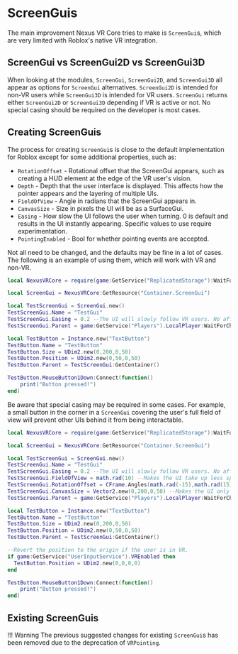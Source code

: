 # ScreenGuis
The main improvement Nexus VR Core tries to make
is `ScreenGui`s, which are very limited with Roblox's
native VR integration.

## ScreenGui vs ScreenGui2D vs ScreenGui3D
When looking at the modules, `ScreenGui`, `ScreenGui2D`,
and `ScreenGui3D` all appear as options for `ScreenGui`
alternatives. `ScreenGui2D` is intended for non-VR users
while `ScreenGui3D` is intended for VR users. `ScreenGui`
returns either `ScreenGui2D` or `ScreenGui3D` depending
if VR is active or not. No special casing should be required
on the developer is most cases.

## Creating ScreenGuis
The process for creating `ScreenGui`s is close to the default
implementation for Roblox except for some additional
properties, such as:

* `RotationOffset` - Rotational offset that the ScreenGui
  appears, such as creating a HUD element at the edge of
  the VR user's vision.
* `Depth` - Depth that the user interface is displayed.
  This affects how the pointer appears and the layering
  of multiple UIs.
* `FieldOfView` - Angle in radians that the ScreenGui appears in.
* `CanvasSize` - Size in pixels the UI will be as a SurfaceGui.
* `Easing` - How slow the UI follows the user when turning.
  0 is default and results in the UI instantly appearing. Specific
  values to use require experimentation.
* `PointingEnabled` - Bool for whether pointing events are accepted.

Not all need to be changed, and the defaults may be fine
in a lot of cases. The following is an example of using them,
which will work with VR and non-VR.

```lua
local NexusVRCore = require(game:GetService("ReplicatedStorage"):WaitForChild("NexusVRCore"))

local ScreenGui = NexusVRCore:GetResource("Container.ScreenGui")

local TestScreenGui = ScreenGui.new()
TestScreenGui.Name = "TestGui"
TestScreenGui.Easing = 0.2 --The UI will slowly follow VR users. No affect on non-VR players.
TestScreenGui.Parent = game:GetService("Players").LocalPlayer:WaitForChild("PlayerGui")

local TestButton = Instance.new("TextButton")
TestButton.Name = "TestButton"
TestButton.Size = UDim2.new(0,200,0,50)
TestButton.Position = UDim2.new(0,50,0,50)
TestButton.Parent = TestScreenGui:GetContainer()

TestButton.MouseButton1Down:Connect(function()
    print("Button pressed!")
end)
```

Be aware that special casing may be required in some cases.
For example, a small button in the corner in a `ScreenGui`
covering the user's full field of view will prevent other UIs
behind it from being interactable.

```lua
local NexusVRCore = require(game:GetService("ReplicatedStorage"):WaitForChild("NexusVRCore"))

local ScreenGui = NexusVRCore:GetResource("Container.ScreenGui")

local TestScreenGui = ScreenGui.new()
TestScreenGui.Name = "TestGui"
TestScreenGui.Easing = 0.2 --The UI will slowly follow VR users. No affect on non-VR players.
TestScreenGui.FieldOfView = math.rad(10) --Makes the UI take up less space in field of view. No affect on non-VR players.
TestScreenGui.RotationOffset = CFrame.Angles(math.rad(-15),math.rad(15),0) --Moves the UI to the bottom left of their field of view. No affect on non-VR players.
TestScreenGui.CanvasSize = Vector2.new(0,200,0,50) --Makes the UI only have the needed area for the button. No affect on non-VR players.
TestScreenGui.Parent = game:GetService("Players").LocalPlayer:WaitForChild("PlayerGui")

local TestButton = Instance.new("TextButton")
TestButton.Name = "TestButton"
TestButton.Size = UDim2.new(0,200,0,50)
TestButton.Position = UDim2.new(0,50,0,50)
TestButton.Parent = TestScreenGui:GetContainer()

--Revert the position to the origin if the user is in VR.
if game:GetService("UserInputService").VREnabled then
  TestButton.Position = UDim2.new(0,0,0,0)
end

TestButton.MouseButton1Down:Connect(function()
    print("Button pressed!")
end)

```

## Existing ScreenGuis
!!! Warning
    The previous suggested changes for existing `ScreenGui`s
    has been removed due to the deprecation of `VRPointing`.